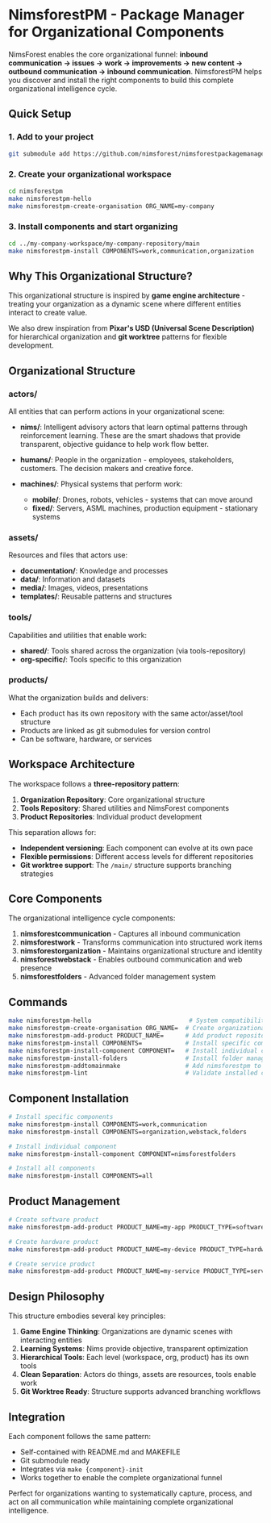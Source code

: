 # NimsforestPM - Package Manager for Organizational Components

NimsForest enables the core organizational funnel: **inbound communication → issues → work → improvements → new content → outbound communication → inbound communication**. NimsforestPM helps you discover and install the right components to build this complete organizational intelligence cycle.

## Quick Setup

### 1. Add to your project
```bash
git submodule add https://github.com/nimsforest/nimsforestpackagemanager.git tools/nimsforestpm
```

### 2. Create your organizational workspace
```bash
cd nimsforestpm
make nimsforestpm-hello
make nimsforestpm-create-organisation ORG_NAME=my-company
```

### 3. Install components and start organizing
```bash
cd ../my-company-workspace/my-company-repository/main
make nimsforestpm-install COMPONENTS=work,communication,organization
```

## Why This Organizational Structure?

This organizational structure is inspired by **game engine architecture** - treating your organization as a dynamic scene where different entities interact to create value.

We also drew inspiration from **Pixar's USD (Universal Scene Description)** for hierarchical organization and **git worktree** patterns for flexible development.

## Organizational Structure

### actors/
All entities that can perform actions in your organizational scene:

- **nims/**: Intelligent advisory actors that learn optimal patterns through reinforcement learning. These are the smart shadows that provide transparent, objective guidance to help work flow better.

- **humans/**: People in the organization - employees, stakeholders, customers. The decision makers and creative force.

- **machines/**: Physical systems that perform work:
  - **mobile/**: Drones, robots, vehicles - systems that can move around
  - **fixed/**: Servers, ASML machines, production equipment - stationary systems

### assets/
Resources and files that actors use:

- **documentation/**: Knowledge and processes
- **data/**: Information and datasets
- **media/**: Images, videos, presentations
- **templates/**: Reusable patterns and structures

### tools/
Capabilities and utilities that enable work:

- **shared/**: Tools shared across the organization (via tools-repository)
- **org-specific/**: Tools specific to this organization

### products/
What the organization builds and delivers:

- Each product has its own repository with the same actor/asset/tool structure
- Products are linked as git submodules for version control
- Can be software, hardware, or services

## Workspace Architecture

The workspace follows a **three-repository pattern**:

1. **Organization Repository**: Core organizational structure
2. **Tools Repository**: Shared utilities and NimsForest components
3. **Product Repositories**: Individual product development

This separation allows for:
- **Independent versioning**: Each component can evolve at its own pace
- **Flexible permissions**: Different access levels for different repositories
- **Git worktree support**: The `/main/` structure supports branching strategies

## Core Components

The organizational intelligence cycle components:

1. **nimsforestcommunication** - Captures all inbound communication
2. **nimsforestwork** - Transforms communication into structured work items  
3. **nimsforestorganization** - Maintains organizational structure and identity
4. **nimsforestwebstack** - Enables outbound communication and web presence
5. **nimsforestfolders** - Advanced folder management system

## Commands

```bash
make nimsforestpm-hello                           # System compatibility check
make nimsforestpm-create-organisation ORG_NAME=  # Create organizational workspace
make nimsforestpm-add-product PRODUCT_NAME=      # Add product repository
make nimsforestpm-install COMPONENTS=            # Install specific components
make nimsforestpm-install-component COMPONENT=   # Install individual component
make nimsforestpm-install-folders                # Install folder management
make nimsforestpm-addtomainmake                  # Add nimsforestpm to main Makefile
make nimsforestpm-lint                           # Validate installed components
```

## Component Installation

```bash
# Install specific components
make nimsforestpm-install COMPONENTS=work,communication
make nimsforestpm-install COMPONENTS=organization,webstack,folders

# Install individual component
make nimsforestpm-install-component COMPONENT=nimsforestfolders

# Install all components
make nimsforestpm-install COMPONENTS=all
```

## Product Management

```bash
# Create software product
make nimsforestpm-add-product PRODUCT_NAME=my-app PRODUCT_TYPE=software

# Create hardware product
make nimsforestpm-add-product PRODUCT_NAME=my-device PRODUCT_TYPE=hardware

# Create service product
make nimsforestpm-add-product PRODUCT_NAME=my-service PRODUCT_TYPE=service
```

## Design Philosophy

This structure embodies several key principles:

1. **Game Engine Thinking**: Organizations are dynamic scenes with interacting entities
2. **Learning Systems**: Nims provide objective, transparent optimization
3. **Hierarchical Tools**: Each level (workspace, org, product) has its own tools
4. **Clean Separation**: Actors do things, assets are resources, tools enable work
5. **Git Worktree Ready**: Structure supports advanced branching workflows

## Integration

Each component follows the same pattern:
- Self-contained with README.md and MAKEFILE
- Git submodule ready
- Integrates via `make {component}-init`
- Works together to enable the complete organizational funnel

Perfect for organizations wanting to systematically capture, process, and act on all communication while maintaining complete organizational intelligence.